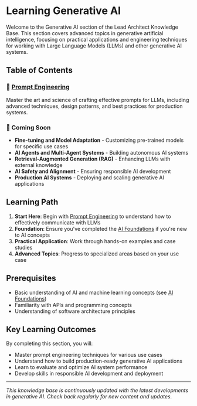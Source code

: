 # Learning Generative AI

Welcome to the Generative AI section of the Lead Architect Knowledge Base. This section covers advanced topics in generative artificial intelligence, focusing on practical applications and engineering techniques for working with Large Language Models (LLMs) and other generative AI systems.

## Table of Contents

### 🎯 [Prompt Engineering](./PromptEngineering/)
Master the art and science of crafting effective prompts for LLMs, including advanced techniques, design patterns, and best practices for production systems.

### 🔄 Coming Soon
- **Fine-tuning and Model Adaptation** - Customizing pre-trained models for specific use cases
- **AI Agents and Multi-Agent Systems** - Building autonomous AI systems
- **Retrieval-Augmented Generation (RAG)** - Enhancing LLMs with external knowledge
- **AI Safety and Alignment** - Ensuring responsible AI development
- **Production AI Systems** - Deploying and scaling generative AI applications

## Learning Path

1. **Start Here**: Begin with [Prompt Engineering](./PromptEngineering/) to understand how to effectively communicate with LLMs
2. **Foundation**: Ensure you've completed the [AI Foundations](../AI/AIFoundations/) if you're new to AI concepts
3. **Practical Application**: Work through hands-on examples and case studies
4. **Advanced Topics**: Progress to specialized areas based on your use case

## Prerequisites

- Basic understanding of AI and machine learning concepts (see [AI Foundations](../AI/AIFoundations/))
- Familiarity with APIs and programming concepts
- Understanding of software architecture principles

## Key Learning Outcomes

By completing this section, you will:
- Master prompt engineering techniques for various use cases
- Understand how to build production-ready generative AI applications
- Learn to evaluate and optimize AI system performance
- Develop skills in responsible AI development and deployment

---

*This knowledge base is continuously updated with the latest developments in generative AI. Check back regularly for new content and updates.*
